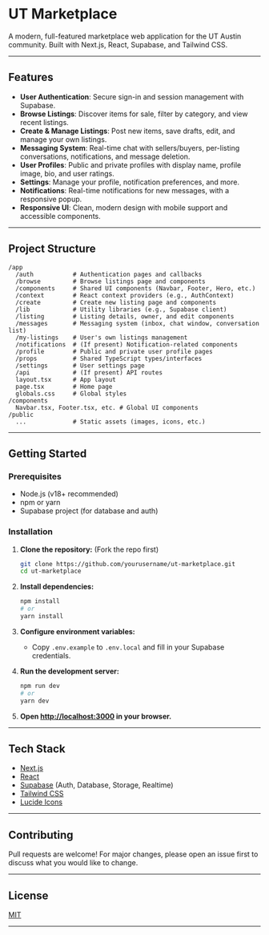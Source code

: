 

# UT Marketplace

A modern, full-featured marketplace web application for the UT Austin community. Built with Next.js, React, Supabase, and Tailwind CSS.

---

## Features

- **User Authentication**: Secure sign-in and session management with Supabase.
- **Browse Listings**: Discover items for sale, filter by category, and view recent listings.
- **Create & Manage Listings**: Post new items, save drafts, edit, and manage your own listings.
- **Messaging System**: Real-time chat with sellers/buyers, per-listing conversations, notifications, and message deletion.
- **User Profiles**: Public and private profiles with display name, profile image, bio, and user ratings.
- **Settings**: Manage your profile, notification preferences, and more.
- **Notifications**: Real-time notifications for new messages, with a responsive popup.
- **Responsive UI**: Clean, modern design with mobile support and accessible components.

---

## Project Structure

```
/app
  /auth           # Authentication pages and callbacks
  /browse         # Browse listings page and components
  /components     # Shared UI components (Navbar, Footer, Hero, etc.)
  /context        # React context providers (e.g., AuthContext)
  /create         # Create new listing page and components
  /lib            # Utility libraries (e.g., Supabase client)
  /listing        # Listing details, owner, and edit components
  /messages       # Messaging system (inbox, chat window, conversation list)
  /my-listings    # User's own listings management
  /notifications  # (If present) Notification-related components
  /profile        # Public and private user profile pages
  /props          # Shared TypeScript types/interfaces
  /settings       # User settings page
  /api            # (If present) API routes
  layout.tsx      # App layout
  page.tsx        # Home page
  globals.css     # Global styles
/components
  Navbar.tsx, Footer.tsx, etc. # Global UI components
/public
  ...             # Static assets (images, icons, etc.)
```

---

## Getting Started

### Prerequisites

- Node.js (v18+ recommended)
- npm or yarn
- Supabase project (for database and auth)

### Installation

1. **Clone the repository:**
    (Fork the repo first)
   ```bash
   git clone https://github.com/yourusername/ut-marketplace.git
   cd ut-marketplace
   ```

2. **Install dependencies:**
   ```bash
   npm install
   # or
   yarn install
   ```

3. **Configure environment variables:**
   - Copy `.env.example` to `.env.local` and fill in your Supabase credentials.

4. **Run the development server:**
   ```bash
   npm run dev
   # or
   yarn dev
   ```

5. **Open [http://localhost:3000](http://localhost:3000) in your browser.**

---

## Tech Stack

- [Next.js](https://nextjs.org/)
- [React](https://react.dev/)
- [Supabase](https://supabase.com/) (Auth, Database, Storage, Realtime)
- [Tailwind CSS](https://tailwindcss.com/)
- [Lucide Icons](https://lucide.dev/icons/)

---

## Contributing

Pull requests are welcome! For major changes, please open an issue first to discuss what you would like to change.

---

## License

[MIT](LICENSE)

---
